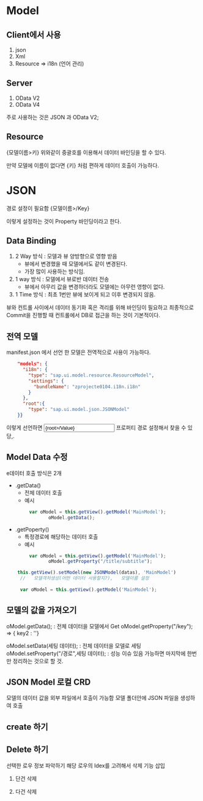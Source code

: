 # Model
## Client에서 사용
1. json 
2. Xml
3. Resource => i18n (언어 관리)

## Server
1. OData V2
2. OData V4

주로 사용하는 것은
JSON 과 OData V2;

## Resource 
{모델이름>키}
위와같이 중괄호를 이용해서 데이터 바인딩을 할 수 있다.

만약 모델에 이름이 없다면 {키} 처럼 편하게 데이터 호출이 가능하다.

# JSON
경로 설정이 필요함
{모델이름>/Key}

이렇게 설정하는 것이 Property 바인딩이라고 한다.

## Data Binding

1. 2 Way 방식 : 모델과 뷰 양방향으로 영향 받음
    - 뷰에서 변경했을 때 모델에서도 같이 변경된다.
    - 가장 많이 사용하는 방식임.
2. 1 way 방식 : 모델에서 뷰로반 데이터 전송 
    - 뷰에서 아무리 값을 변경하더라도 모델에는 아무런 영향이 없다.
3. 1 Time 방식 : 최초 1번만 뷰에 보이게 되고 이후 변경되지 않음.

뷰와 컨트롤 사이에서 데이터 동기화 혹은 격리를 위해 바인딩이 필요하고
최종적으로 Commit을 진행할 때 컨트롤에서 DB로 접근을 하는 것이 기본적이다.

## 전역 모델
manifest.json 에서 선언 한 모델은 전역적으로 사용이 가능하다.

```json
    "models": {
      "i18n": {
        "type": "sap.ui.model.resource.ResourceModel",
        "settings": {
          "bundleName": "zprojecte0104.i18n.i18n"
        }
      },
      "root":{
        "type": "sap.ui.model.json.JSONModel"
    }}
```
이렇게 선언하면
<Input  value="{root>/Value}" />
프로퍼티 경로 설정해서 찾을 수 있당,.



## Model Data 수정 

e데이터 호출 방식은 2개
- .getData()
    - 전체 데이터 호출
    - 예시 
    ```js
         var oModel = this.getView().getModel('MainModel');
                oModel.getData();
    ```
- .getPoperty()
    - 특정경로에 해당하는 데이터 호출 
    - 예시 
    ```js
         var oModel = this.getView().getModel('MainModel');
                oModel.getProperty("/title/subtitle");
    ```
```js
    this.getView().setModel(new JSONModel(datas), 'MainModel')
     //   모델객처생성(어떤 데이터 사용할지?),   모델이름 설정
    
     var oModel = this.getView().getModel('MainModel');
```                

## 모델의 값을 가져오기

oModel.getData(); : 전체 데이터을 모델에서 Get
oModel.getProperty("/key"); => { key2 : ''}

oModel.setData(세팅 데이터);  : 전체 데이터을 모델로 세팅
oModel.setProperty("/경로",세팅 데이터);   : 성능 이슈 있음 가능하면 마지막에 한번만 정리하는 것으로 할 것.

## JSON Model 로컬 CRD

모델의 데이터 값을 외부 파일에서 호출이 가능함
모델 폴더안에 JSON 파일을 생성하여 호출

## create 하기
 

## Delete 하기
선택한 로우 정보 파악하기
해당 로우의 Idex를 고려해서 삭제 기능 삽입

1. 단건 삭제

2. 다건 삭제

